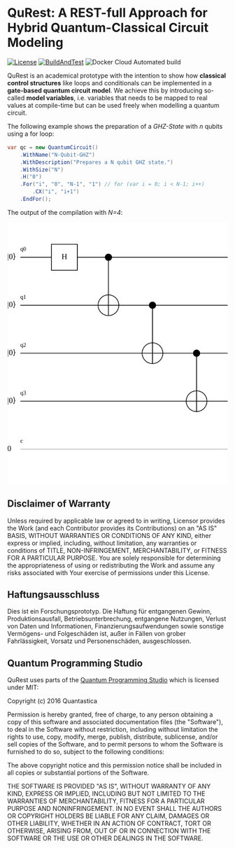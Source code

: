 # QuRest: A REST-full Approach for Hybrid Quantum-Classical Circuit Modeling
[![License](https://img.shields.io/badge/License-Apache%202.0-blue.svg)](https://opensource.org/licenses/Apache-2.0)
[![BuildAndTest](https://github.com/StuttgarterDotNet/qurest/actions/workflows/dotnet.yml/badge.svg?branch=main)](https://github.com/StuttgarterDotNet/qurest/actions/workflows/dotnet.yml)
![Docker Cloud Automated build](https://img.shields.io/docker/cloud/automated/stuttgarterdotnet/qurest)

QuRest is an academical prototype with the intention to show how **classical control structures** like loops and conditionals can be implemented in a **gate-based quantum circuit model**. 
We achieve this by introducing so-called **model variables**, i.e. variables that needs to be mapped to real values at compile-time but can be used freely when modelling a quantum circuit.


The following example shows the preparation of a *GHZ-State* with *n* qubits using a for loop:

```csharp
var qc = new QuantumCircuit()
    .WithName("N-Qubit-GHZ")
    .WithDescription("Prepares a N qubit GHZ state.")
    .WithSize("N")
    .H("0")
    .For("i", "0", "N-1", "1") // for (var i = 0; i < N-1; i++)
        .CX("i", "i+1")
    .EndFor();
```

The output of the compilation with *N=4*:

<div style="text-align:center">
<img src="https://github.com/StuttgarterDotNet/qurest/blob/main/images/4-Qubit-GHZ.svg">
</div>

## Disclaimer of Warranty
Unless required by applicable law or agreed to in writing, Licensor provides the Work (and each Contributor provides its Contributions) on an "AS IS" BASIS, WITHOUT WARRANTIES OR CONDITIONS OF ANY KIND, either express or implied, including, without limitation, any warranties or conditions of TITLE, NON-INFRINGEMENT, MERCHANTABILITY, or FITNESS FOR A PARTICULAR PURPOSE.
You are solely responsible for determining the appropriateness of using or redistributing the Work and assume any risks associated with Your exercise of permissions under this License.

## Haftungsausschluss
Dies ist ein Forschungsprototyp.
Die Haftung für entgangenen Gewinn, Produktionsausfall, Betriebsunterbrechung, entgangene Nutzungen, Verlust von Daten und Informationen, Finanzierungsaufwendungen sowie sonstige Vermögens- und Folgeschäden ist, außer in Fällen von grober Fahrlässigkeit, Vorsatz und Personenschäden, ausgeschlossen.

## Quantum Programming Studio
QuRest uses parts of the [Quantum Programming Studio](https://github.com/quantastica/quantum-circuit) which is licensed under MIT:

Copyright (c) 2016 Quantastica

Permission is hereby granted, free of charge, to any person obtaining a copy
of this software and associated documentation files (the "Software"), to deal
in the Software without restriction, including without limitation the rights
to use, copy, modify, merge, publish, distribute, sublicense, and/or sell
copies of the Software, and to permit persons to whom the Software is
furnished to do so, subject to the following conditions:

The above copyright notice and this permission notice shall be included in all
copies or substantial portions of the Software.

THE SOFTWARE IS PROVIDED "AS IS", WITHOUT WARRANTY OF ANY KIND, EXPRESS OR
IMPLIED, INCLUDING BUT NOT LIMITED TO THE WARRANTIES OF MERCHANTABILITY,
FITNESS FOR A PARTICULAR PURPOSE AND NONINFRINGEMENT. IN NO EVENT SHALL THE
AUTHORS OR COPYRIGHT HOLDERS BE LIABLE FOR ANY CLAIM, DAMAGES OR OTHER
LIABILITY, WHETHER IN AN ACTION OF CONTRACT, TORT OR OTHERWISE, ARISING FROM,
OUT OF OR IN CONNECTION WITH THE SOFTWARE OR THE USE OR OTHER DEALINGS IN THE
SOFTWARE.
